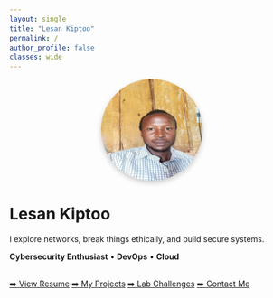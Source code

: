 ```yaml
---
layout: single
title: "Lesan Kiptoo"
permalink: /
author_profile: false
classes: wide
---
```


<!-- Profile photo -->
<p align="center">
  <img src="/assets/images/lesanProfile.jpg" alt="Lesan Kiptoo" style="width:180px; border-radius: 50%; box-shadow: 0 4px 10px rgba(0,0,0,0.2);">
</p>

<!-- Full name -->
<h1 class="text-center">Lesan Kiptoo</h1>

<!-- One clear tagline -->
<p class="text-center">
  I explore networks, break things ethically, and build secure systems.
</p>

<!-- Subfields / Interests -->
<p class="text-center">
  <strong>Cybersecurity Enthusiast</strong> &bull; <strong>DevOps</strong> &bull; <strong>Cloud</strong>
</p>

<!-- Buttons styled with Minimal Mistakes built-in classes -->
<p class="text-center" style="margin-top: 30px;">
  <a href="/resume/" class="btn btn--primary">➡️ View Resume</a>
  <a href="/projects/" class="btn btn--info">➡️ My Projects</a>
  <a href="/labs/" class="btn btn--success">➡️ Lab Challenges</a>
  <a href="/contact/" class="btn btn--warning">➡️ Contact Me</a>
</p>


